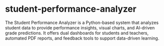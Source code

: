 # student-performance-analyzer
The Student Performance Analyzer is a Python-based system that analyzes student data to provide performance insights, visual charts, and AI-driven grade predictions. It offers dual dashboards for students and teachers, automated PDF reports, and feedback tools to support data-driven learning.
